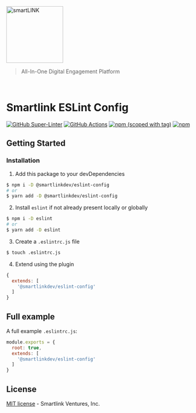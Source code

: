 <a href="https://www.smartlink.ai/">
  <img src="https://smartlink.ai/wp-content/uploads/2020/06/smartLINK_HeaderLogo-min.png" alt="smartLINK" width="150" />
</a>

> All-In-One Digital Engagement Platform

<br/>

# Smartlink ESLint Config

[![GitHub Super-Linter](https://github.com/<OWNER>/<REPOSITORY>/workflows/Lint%20Code%20Base/badge.svg)](https://github.com/marketplace/actions/super-linter)
[![GitHub Actions](https://github.com/smartlink-ventures/eslint-config/workflows/ci/badge.svg?branch=master)](https://github.com/smartlink-ventures/eslint-config/actions?query=workflow%3Aci)
[![npm (scoped with tag)](https://flat.badgen.net/npm/v/@smartlinkdev/eslint-config)](https://npmjs.com/package/@smartlinkdev/eslint-config)
[![npm](https://flat.badgen.net/npm/dt/@smartlinkdev/eslint-config)](https://npmjs.com/package/@smartlinkdev/eslint-config)

## Getting Started

### Installation

1. Add this package to your devDependencies

```bash
$ npm i -D @smartlinkdev/eslint-config
# or
$ yarn add -D @smartlinkdev/eslint-config
```

2. Install `eslint` if not already present locally or globally

```bash
$ npm i -D eslint
# or
$ yarn add -D eslint
```

3. Create a `.eslintrc.js` file
```bash
$ touch .eslintrc.js
```

4. Extend using the plugin

```js
{
  extends: [
    '@smartlinkdev/eslint-config'
  ]
}
```

## Full example

A full example `.eslintrc.js`:

```js
module.exports = {
  root: true,
  extends: [
    '@smartlinkdev/eslint-config'
  ]
}
```

## License

[MIT license](https://github.com/smartlink-ventures/eslint-config/blob/master/LICENSE) - Smartlink Ventures, Inc.
